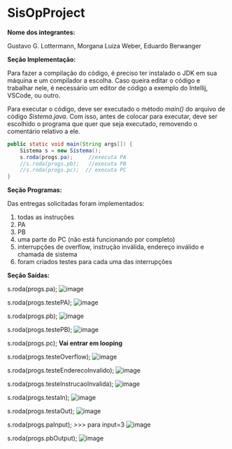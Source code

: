 # SisOpProject

**Nome dos integrantes:**

Gustavo G. Lottermann, Morgana Luiza Weber, Eduardo Berwanger


**Seção Implementação:**

Para fazer a compilação do código, é preciso ter instalado o JDK em sua máquina e um compilador a escolha. 
Caso queira editar o código e trabalhar nele, é necessário um editor de código a exemplo do Intellij, VSCode,
ou outro.

Para executar o código, deve ser executado o método _main()_ do arquivo de código _Sistema.java_.
Com isso, antes de colocar para executar, deve ser escolhido o programa que quer que seja executado, removendo o comentário relativo a ele.

```java
public static void main(String args[]) {
    Sistema s = new Sistema();
    s.roda(progs.pa);     //executa PA
    //s.roda(progs.pb);   //executa PB
    //s.roda(progs.pc);  // executa PC
}
```

**Seção Programas:**

Das entregas solicitadas foram implementados:
1. todas as instruções 
2. PA
3. PB
4. uma parte do PC (não está funcionando por completo)
5. interrupções de overflow, instrução inválida, endereço inválido e chamada de sistema 
6. foram criados testes para cada uma das interrupções 

**Seção Saídas:**

s.roda(progs.pa);
![image](https://user-images.githubusercontent.com/50406261/160927346-a186337b-dbc9-4526-80e7-963d977ace76.png)

s.roda(progs.testePA);
![image](https://user-images.githubusercontent.com/50406261/160927504-4ff29e19-f963-47b2-b19f-b31aafb088c2.png)


s.roda(progs.pb);
![image](https://user-images.githubusercontent.com/50406261/160927667-681d5f7d-4b54-4a9f-bf49-56c1b2d35da9.png)

s.roda(progs.testePB);
![image](https://user-images.githubusercontent.com/50406261/160927769-7e6c38cd-e29b-4aab-b5f6-f728c912315e.png)

s.roda(progs.pc);
**Vai entrar em looping**

s.roda(progs.testeOverflow);
![image](https://user-images.githubusercontent.com/50406261/160928435-61e4a7e9-a67d-4934-ab12-e690b6d34298.png)

s.roda(progs.testeEnderecoInvalido);
![image](https://user-images.githubusercontent.com/50406261/160928529-d8db2f7f-b4e2-4e9e-ba24-bfc69b5773be.png)

s.roda(progs.testeInstrucaoInvalida);
![image](https://user-images.githubusercontent.com/50406261/160928642-43f1366e-bca7-4c44-a7cd-5f8714acbfcc.png)

s.roda(progs.testaIn);
![image](https://user-images.githubusercontent.com/50406261/160928839-ed1da981-125f-4a51-a9e9-d797e34eed0f.png)

s.roda(progs.testaOut);
![image](https://user-images.githubusercontent.com/50406261/160930160-6f8a184f-0f0d-49aa-82f9-17ad87cf9ae4.png)

s.roda(progs.paInput); >>> para input=3
![image](https://user-images.githubusercontent.com/50406261/160930370-c224b8fc-45ba-4191-831a-333388335e16.png)

s.roda(progs.pbOutput);
![image](https://user-images.githubusercontent.com/50406261/160930545-fce0b229-ffd3-4774-9736-1051bd2ec8bb.png)
